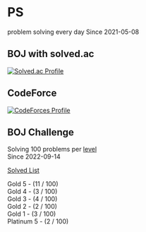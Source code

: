 # PS

problem solving every day Since 2021-05-08

## BOJ with solved.ac

[![Solved.ac Profile](http://mazassumnida.wtf/api/v2/generate_badge?boj=kadrick)](https://solved.ac/kadrick)

## CodeForce

[![CodeForces Profile](https://cf.leed.at?id=Kadrick)](https://codeforces.com/profile/Kadrick)

## BOJ Challenge

Solving 100 problems per [level](https://solved.ac/problems/level)  
Since 2022-09-14

[Solved List](./BOJ/doc/solvedProblem.md)

Gold 5 - (11 / 100)  
Gold 4 - (3 / 100)  
Gold 3 - (4 / 100)  
Gold 2 - (2 / 100)  
Gold 1 - (3 / 100)  
Platinum 5 - (2 / 100)  
